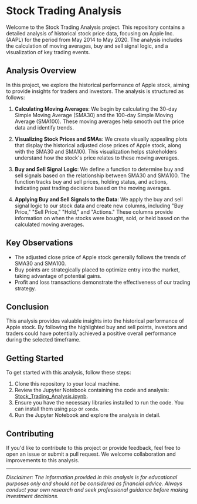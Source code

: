 # Stock Trading Analysis

Welcome to the Stock Trading Analysis project. This repository contains a detailed analysis of historical stock price data, focusing on Apple Inc. (AAPL) for the period from May 2014 to May 2020. The analysis includes the calculation of moving averages, buy and sell signal logic, and a visualization of key trading events.

## Analysis Overview

In this project, we explore the historical performance of Apple stock, aiming to provide insights for traders and investors. The analysis is structured as follows:

1. **Calculating Moving Averages**: We begin by calculating the 30-day Simple Moving Average (SMA30) and the 100-day Simple Moving Average (SMA100). These moving averages help smooth out the price data and identify trends.

2. **Visualizing Stock Prices and SMAs**: We create visually appealing plots that display the historical adjusted close prices of Apple stock, along with the SMA30 and SMA100. This visualization helps stakeholders understand how the stock's price relates to these moving averages.

3. **Buy and Sell Signal Logic**: We define a function to determine buy and sell signals based on the relationship between SMA30 and SMA100. The function tracks buy and sell prices, holding status, and actions, indicating past trading decisions based on the moving averages.

4. **Applying Buy and Sell Signals to the Data**: We apply the buy and sell signal logic to our stock data and create new columns, including "Buy Price," "Sell Price," "Hold," and "Actions." These columns provide information on when the stocks were bought, sold, or held based on the calculated moving averages.

## Key Observations

- The adjusted close price of Apple stock generally follows the trends of SMA30 and SMA100.
- Buy points are strategically placed to optimize entry into the market, taking advantage of potential gains.
- Profit and loss transactions demonstrate the effectiveness of our trading strategy.

## Conclusion

This analysis provides valuable insights into the historical performance of Apple stock. By following the highlighted buy and sell points, investors and traders could have potentially achieved a positive overall performance during the selected timeframe.

## Getting Started

To get started with this analysis, follow these steps:

1. Clone this repository to your local machine.
2. Review the Jupyter Notebook containing the code and analysis: [Stock_Trading_Analysis.ipynb](Stock_Trading_Analysis.ipynb).
3. Ensure you have the necessary libraries installed to run the code. You can install them using `pip` or `conda`.
4. Run the Jupyter Notebook and explore the analysis in detail.

## Contributing

If you'd like to contribute to this project or provide feedback, feel free to open an issue or submit a pull request. We welcome collaboration and improvements to this analysis.

---

*Disclaimer: The information provided in this analysis is for educational purposes only and should not be considered as financial advice. Always conduct your own research and seek professional guidance before making investment decisions.*
